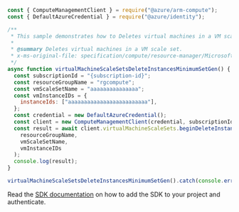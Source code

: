 ```javascript
const { ComputeManagementClient } = require("@azure/arm-compute");
const { DefaultAzureCredential } = require("@azure/identity");

/**
 * This sample demonstrates how to Deletes virtual machines in a VM scale set.
 *
 * @summary Deletes virtual machines in a VM scale set.
 * x-ms-original-file: specification/compute/resource-manager/Microsoft.Compute/stable/2022-03-01/ComputeRP/examples/virtualMachineScaleSetExamples/VirtualMachineScaleSets_DeleteInstances_MinimumSet_Gen.json
 */
async function virtualMachineScaleSetsDeleteInstancesMinimumSetGen() {
  const subscriptionId = "{subscription-id}";
  const resourceGroupName = "rgcompute";
  const vmScaleSetName = "aaaaaaaaaaaaaaa";
  const vmInstanceIDs = {
    instanceIds: ["aaaaaaaaaaaaaaaaaaaaaaaaa"],
  };
  const credential = new DefaultAzureCredential();
  const client = new ComputeManagementClient(credential, subscriptionId);
  const result = await client.virtualMachineScaleSets.beginDeleteInstancesAndWait(
    resourceGroupName,
    vmScaleSetName,
    vmInstanceIDs
  );
  console.log(result);
}

virtualMachineScaleSetsDeleteInstancesMinimumSetGen().catch(console.error);
```

Read the [SDK documentation](https://github.com/Azure/azure-sdk-for-js/blob/%40azure%2Farm-compute_19.0.0/sdk/compute/arm-compute/README.md) on how to add the SDK to your project and authenticate.
